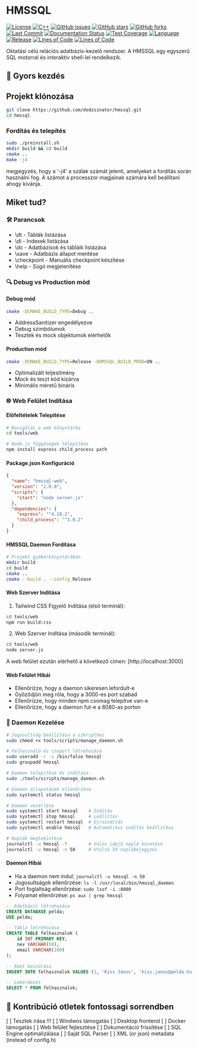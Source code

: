 # HMSSQL

[![License](https://img.shields.io/badge/License-MIT-blue.svg)](LICENSE)
[![C++](https://img.shields.io/badge/C++-17-brightgreen.svg)](https://en.wikipedia.org/wiki/C%2B%2B17)
[![GitHub issues](https://img.shields.io/github/issues-raw/dedzsinator/hmssql)](https://github.com/dedzsinator/hmssql/issues)
[![GitHub stars](https://img.shields.io/github/stars/dedzsinator/hmssql?style=social)](https://github.com/dedzsinator/hmssql/stargazers)
[![GitHub forks](https://img.shields.io/github/forks/dedzsinator/hmssql?style=social)](https://github.com/dedzsinator/hmssql/network)
[![Last Commit](https://img.shields.io/github/last-commit/dedzsinator/hmssql/main)](https://github.com/dedzsinator/hmssql/commits/main)
[![Documentation Status](https://img.shields.io/badge/docs-latest-brightgreen.svg)](https://github.com/dedzsinator/hmssql/wiki)
[![Test Coverage](https://img.shields.io/badge/coverage-80%25-yellowgreen.svg)](https://github.com/dedzsinator/hmssql/actions)
[![Language](https://img.shields.io/github/languages/top/dedzsinator/HMSSQL)](https://github.com/dedzsinator/HMSSQL)
[![Release](https://img.shields.io/github/v/release/dedzsinator/HMSSQL)](https://github.com/dedzsinator/HMSSQL/releases)
[![Lines of Code](https://img.shields.io/github/languages/code-size/dedzsinator/hmssql)](https://github.com/dedzsinator/hmssql)
[![Lines of Code](https://sloc.xyz/github/dedzsinator/hmssql?category=code)](https://github.com/dedzsinator/hmssql)

Oktatási célú relációs adatbázis-kezelő rendszer. A HMSSQL egy egyszerű SQL motorral és interaktív shell-lel rendelkezik.

## 🚀 Gyors kezdés

## Projekt klónozása

```bash
git clone https://github.com/dedzsinator/hmssql.git
cd hmssql
```

### Fordítás és telepítés

```bash
sudo ./preinstall.sh
mkdir build && cd build
cmake ..
make -j4
```

megjegyzés, hogy a '-j4' a szálak számát jelenti, amelyeket a fordítás során használni fog. A számot a processzor magjainak számára kell beállítani ahogy kívánja.

## Miket tud?

### 🛠️ Parancsok

- \dt - Táblák listázása
- \di - Indexek listázása
- \dc - Adatbázisok és tábláik listázása
- \save - Adatbázis állapot mentése
- \checkpoint - Manuális checkpoint készítése
- \help - Súgó megjelenítése

### 🔍 Debug vs Production mód

#### Debug mód

```bash
cmake -DCMAKE_BUILD_TYPE=Debug ..
```

- AddressSanitizer engedélyezve
- Debug szimbólumok
- Tesztek és mock objektumok elérhetők

#### Production mód

```bash
cmake -DCMAKE_BUILD_TYPE=Release -DHMSSQL_BUILD_PROD=ON ..
```

- Optimalizált teljesítmény
- Mock és teszt kód kizárva
- Minimális méretű bináris

### 🌐 Web Felület Indítása

#### Előfeltételek Telepítése

```bash
# Navigálás a web könyvtárba
cd tools/web

# Node.js függőségek telepítése
npm install express child_process path
```

#### Package.json Konfiguráció

```json
{
  "name": "hmssql-web",
  "version": "2.0.0",
  "scripts": {
    "start": "node server.js"
  },
  "dependencies": {
    "express": "^4.18.2",
    "child_process": "^1.0.2"
  }
}
```

#### HMSSQL Daemon Fordítása

```bash
# Projekt gyökérkönyvtárában
mkdir build
cd build
cmake ..
cmake --build . --config Release
```

#### Web Szerver Indítása

1. Tailwind CSS Figyelő Indítása (első terminál):

```bash
cd tools/web
npm run build:css
```

2. Web Szerver Indítása (második terminál):

```bash
cd tools/web
node server.js
```

A web felület ezután elérhető a következő címen: [http://localhost:3000]

#### Web Felület Hibái

- Ellenőrizze, hogy a daemon sikeresen lefordult-e
- Győződjön meg róla, hogy a 3000-es port szabad
- Ellenőrizze, hogy minden npm csomag telepítve van-e
- Ellenőrizze, hogy a daemon fut-e a 8080-as porton

### 🔄 Daemon Kezelése

```bash
# Jogosultság beállítása a szkripthez
sudo chmod +x tools/scripts/manage_daemon.sh

# Felhasználó és csoport létrehozása
sudo useradd -r -s /bin/false hmssql
sudo groupadd hmssql

# Daemon telepítése és indítása
sudo ./tools/scripts/manage_daemon.sh

# Daemon állapotának ellenőrzése
sudo systemctl status hmssql

# Daemon vezérlése
sudo systemctl start hmssql    # Indítás
sudo systemctl stop hmssql     # Leállítás
sudo systemctl restart hmssql  # Újraindítás
sudo systemctl enable hmssql   # Automatikus indítás beállítása

# Naplók megtekintése
journalctl -u hmssql -f        # Valós idejű napló követése
journalctl -u hmssql -n 50     # Utolsó 50 naplóbejegyzés
```

#### Daemon Hibái

- Ha a daemon nem indul: `journalctl -u hmssql -n 50`
- Jogosultságok ellenőrzése: `ls -l /usr/local/bin/hmssql_daemon`
- Port foglaltság ellenőrzése: `sudo lsof -i :8080`
- Folyamat ellenőrzése: `ps aux | grep hmssql`

```sql
-- Adatbázis létrehozása
CREATE DATABASE pelda;
USE pelda;

-- Tábla létrehozása
CREATE TABLE felhasznalok (
    id INT PRIMARY KEY,
    nev VARCHAR(50),
    email VARCHAR(100)
);

-- Adat beszúrása
INSERT INTO felhasznalok VALUES (1, 'Kiss János', 'kiss.janos@pelda.hu');

-- Lekérdezés
SELECT * FROM felhasznalok;
```

## 🤝 Kontribúció otletek fontossagi sorrendben

[ ] Tesztek irása !!!
[ ] Windwos támogatás
[ ] Desktop frontend
[ ] Docker támogatás
[ ] Web felület fejlesztése
[ ] Dokumentáció frissítése
[ ] SQL Engine optimalizálása
[ ] Saját SQL Parser
[ ] XML (or json) metadata (instead of config.h)
